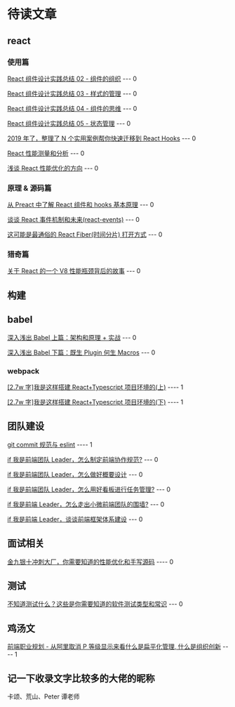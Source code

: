 # 待读文章

## react

### 使用篇

[React 组件设计实践总结 02 - 组件的组织](https://juejin.im/post/6844903843189243917) --- 0

[React 组件设计实践总结 03 - 样式的管理](https://juejin.im/post/6844903843902275592) --- 0

[React 组件设计实践总结 04 - 组件的思维](https://juejin.im/post/6844903844711759880) --- 0

[React 组件设计实践总结 05 - 状态管理](https://juejin.im/post/6844903848255946766) --- 0

[2019 年了，整理了 N 个实用案例帮你快速迁移到 React Hooks](https://juejin.im/post/6844903918577664007) --- 0

[React 性能测量和分析](https://juejin.im/post/6844903869378641933) --- 0

[浅谈 React 性能优化的方向](https://juejin.im/post/6844903865926549511) --- 0

### 原理 & 源码篇

[从 Preact 中了解 React 组件和 hooks 基本原理](https://juejin.im/post/6844903861434449933) --- 0

[谈谈 React 事件机制和未来(react-events)](https://juejin.im/post/6844903905382367245) --- 0

[这可能是最通俗的 React Fiber(时间分片) 打开方式](https://juejin.im/post/6844903975112671239) --- 0

### 猎奇篇

[关于 React 的一个 V8 性能瓶颈背后的故事](https://juejin.im/post/6844903937896611853) --- 0

## 构建

## babel

[深入浅出 Babel 上篇：架构和原理 + 实战](https://juejin.im/post/6844903956905197576) --- 0

[深入浅出 Babel 下篇：既生 Plugin 何生 Macros](https://juejin.im/post/6844903961820921869) --- 0

### webpack

[[2.7w 字]我是这样搭建 React+Typescript 项目环境的(上)](https://juejin.im/post/6860129883398668296) ---- 1

[[2.7w 字]我是这样搭建 React+Typescript 项目环境的(下)](https://juejin.im/post/6860134655568871437) ---- 1

## 团队建设

[git commit 规范与 eslint](https://juejin.im/post/6861769180736126983) ---- 1

[if 我是前端团队 Leader，怎么制定前端协作规范?](https://juejin.im/post/6844903897610321934) --- 0

[if 我是前端团队 Leader，怎么做好概要设计](https://juejin.im/post/6844903936504119304) --- 0

[if 我是前端团队 Leader，怎么用好看板进行任务管理?](https://juejin.im/post/6844903953939824654) --- 0

[if 我是前端 Leader，怎么走出小微前端团队的围墙?](https://juejin.im/post/6844904001603895304) --- 0

[if 我是前端 Leader，谈谈前端框架体系建设](https://juejin.im/post/6844904016200073223) --- 0

## 面试相关

[金九银十冲刺大厂，你需要知道的性能优化和手写源码](https://juejin.im/post/6861741444098195469) ---- 0

## 测试

[不知道测试什么？这些是你需要知道的软件测试类型和常识](https://juejin.im/post/6844903890060574727) --- 0

## 鸡汤文

[前端职业规划 - 从阿里取消 P 等级显示来看什么是扁平化管理, 什么是组织创新](https://juejin.im/post/6866984319454642189) ---- 1

## 记一下收录文字比较多的大佬的昵称

卡颂、荒山、Peter 谭老师
